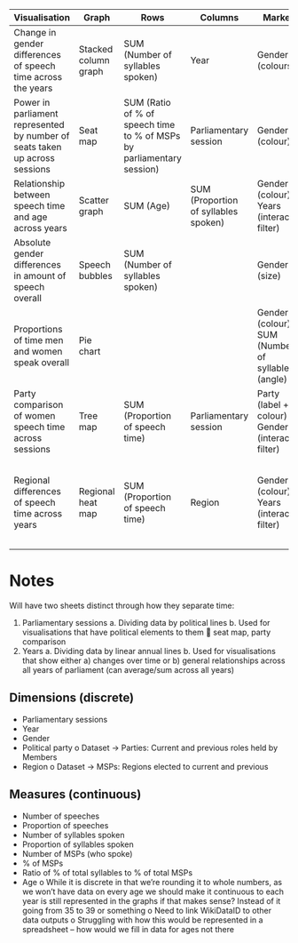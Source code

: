 |     Visualisation                                                                    |     Graph                   |     Rows                                                                       |     Columns                                    |     Markers                                                    |     Sheet                    |     To do                                                                                                |
|--------------------------------------------------------------------------------------|-----------------------------|--------------------------------------------------------------------------------|------------------------------------------------|----------------------------------------------------------------|------------------------------|----------------------------------------------------------------------------------------------------------|
|     Change in gender differences of speech time across the years                     |     Stacked column graph    |     SUM (Number of syllables   spoken)                                         |     Year                                       |     Gender (colours)                                           |     Years                    |     Complete and on dashboard                                                                            |
|     Power in parliament represented by number of seats taken up   across sessions    |     Seat map                |     SUM (Ratio of % of speech   time to % of MSPs by parliamentary session)    |     Parliamentary session                      |     Gender (colour)                                            |     Parliamentary session    |     Data is set up à dummy viz is on dashboard     Alanah to build seat map   viz                        |
|     Relationship between speech time and age across years                            |     Scatter graph           |     SUM (Age)                                                                  |     SUM (Proportion of   syllables spoken)     |     Gender (colour)     Years (interactive filter)             |     Years?                   |     Collate age data à stuck on how best to do this                                                      |
|     Absolute gender differences in amount of speech overall                          |     Speech bubbles          |     SUM (Number of syllables spoken)                                           |                                                |     Gender (size)                                              |     Years                    |     Data is set up     Alanah to build speech   bubble viz                                               |
|     Proportions of time men and women speak overall                                  |     Pie chart               |                                                                                |                                                |     Gender (colour)     SUM (Number of syllables)   (angle)    |     Years                    |     Complete and on dashboard                                                                            |
|     Party comparison of women speech time across sessions                            |     Tree map                |     SUM (Proportion of speech   time)                                          |     Parliamentary session                      |     Party (label + colour)     Gender (interactive filter)     |     Parliamentary session    |     Retrieve party data     Add to parliamentary session   sheet     Build data viz                      |
|     Regional differences of speech time across years                                 |     Regional heat map       |     SUM (Proportion of speech   time)                                          |     Region                                     |     Gender (colour)     Years (interactive filter)             |     Years                    |     Collate regional data à need to look over Alanah’s work (especially as lack   of reproducibility)    |

# Notes
Will have two sheets distinct through how they separate time:
1.	Parliamentary sessions
    a.	Dividing data by political lines
    b.	Used for visualisations that have political elements to them  seat map, party comparison
2.	Years
    a.	Dividing data by linear annual lines
    b.	Used for visualisations that show either a) changes over time or b) general relationships across all years of parliament (can average/sum across all years)

## Dimensions (discrete)
-	Parliamentary sessions
-	Year
-	Gender
-	Political party
    o	Dataset -> Parties: Current and previous roles held by Members
-	Region 
    o	Dataset -> MSPs: Regions elected to current and previous

## Measures (continuous)
-	Number of speeches
-	Proportion of speeches
-	Number of syllables spoken
-	Proportion of syllables spoken
-	Number of MSPs (who spoke)
-	% of MSPs
-	Ratio of % of total syllables to % of total MSPs
-	Age
    o	While it is discrete in that we’re rounding it to whole numbers, as we won’t have data on every age we should make it continuous to each year is still represented in the graphs if that makes sense? Instead of it going from 35 to 39 or something 
    o	Need to link WikiDataID to other data outputs
    o	Struggling with how this would be represented in a spreadsheet – how would we fill in data for ages not there
